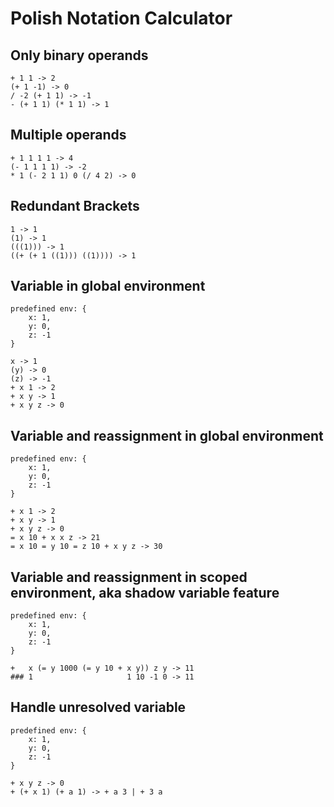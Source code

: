 # Polish Notation Calculator
## Only binary operands
	+ 1 1 -> 2
	(+ 1 -1) -> 0
    / -2 (+ 1 1) -> -1
    - (+ 1 1) (* 1 1) -> 1
## Multiple operands
	+ 1 1 1 1 -> 4
	(- 1 1 1 1) -> -2
    * 1 (- 2 1 1) 0 (/ 4 2) -> 0
## Redundant Brackets
	1 -> 1
    (1) -> 1
    (((1))) -> 1
    ((+ (+ 1 ((1))) ((1)))) -> 1
## Variable in global environment
	predefined env: {
        x: 1,
        y: 0,
        z: -1
    }
    
    x -> 1
    (y) -> 0
    (z) -> -1
    + x 1 -> 2
    + x y -> 1
    + x y z -> 0
## Variable and reassignment in global environment
	predefined env: {
        x: 1,
        y: 0,
        z: -1
    }
    
    + x 1 -> 2
    + x y -> 1
    + x y z -> 0
    = x 10 + x x z -> 21
    = x 10 = y 10 = z 10 + x y z -> 30
## Variable and reassignment in scoped environment, aka shadow variable feature
	predefined env: {
        x: 1,
        y: 0,
        z: -1
    }
    
    +   x (= y 1000 (= y 10 + x y)) z y -> 11
    ### 1                     1 10 -1 0 -> 11
## Handle unresolved variable
	predefined env: {
        x: 1,
        y: 0,
        z: -1
    }
    
    + x y z -> 0
    + (+ x 1) (+ a 1) -> + a 3 | + 3 a